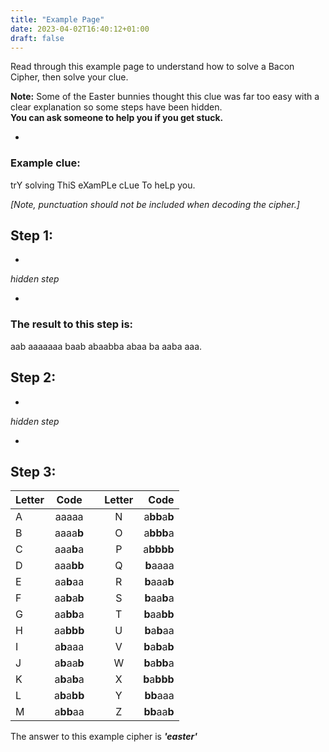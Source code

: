 ```yaml
---
title: "Example Page"
date: 2023-04-02T16:40:12+01:00
draft: false
---
```


Read through this example page to understand how to solve a Bacon Cipher, then solve your clue.  
 
**Note:** Some of the Easter bunnies thought this clue was far too easy with a clear explanation so some steps have been hidden.  
**You can ask someone to help you if you get stuck.**

*  
### Example clue:
trY solving ThiS eXamPLe cLue To heLp you.

*[Note, punctuation should not be included when decoding the cipher.]*  

## Step 1:

*  

*hidden step*  

*  

### The result to this step is: 

aab aaaaaaa baab abaabba abaa ba aaba aaa.

## Step 2:  

*  

*hidden step*  

*  

## Step 3:

| Letter | Code  |  | Letter | Code |
|:-------|:-----:|:--:|:------:|------:|
| A      | aaaaa |  | N      | a**bb**a**b** |
| B      | aaaa**b** |  | O      | a**bbb**a |
| C      | aaa**b**a |  | P      | a**bbbb** |
| D      | aaa**bb** |  | Q      | **b**aaaa |
| E      | aa**b**aa |  | R      | **b**aaa**b** |
| F      | aa**b**a**b** |  | S      | **b**aa**b**a |
| G      | aa**bb**a |  | T      | **b**aa**bb** |
| H      | aa**bbb** |  | U      | **b**a**b**aa |
| I      | a**b**aaa |  | V      | **b**a**b**a**b** |
| J      | a**b**aa**b** |  | W      | **b**a**bb**a |
| K      | a**b**a**b**a |  | X      | **b**a**bbb** |
| L      | a**b**a**bb** |  | Y      | **bb**aaa |
| M      | a**bb**aa |  | Z      | **bb**aa**b** |  

The answer to this example cipher is ***'easter'***
